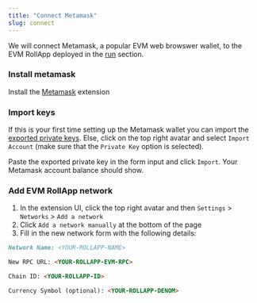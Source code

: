 ```yaml
---
title: "Connect Metamask"
slug: connect
---
```


We will connect Metamask, a popular EVM web browswer wallet, to the EVM RollApp deployed in the [run](../roller-quick/run.md) section.

### Install metamask

Install the [Metamask](https://chrome.google.com/webstore/detail/metamask/nkbihfbeogaeaoehlefnkodbefgpgknn?hl=en) extension

### Import keys

If this is your first time setting up the Metamask wallet you can import the [exported private keys](../roller-quick/export-keys.md). Else, click on the top right avatar and select `Import Account` (make sure that the `Private Key` option is selected).

Paste the exported private key in the form input and click `Import`. Your Metamask account balance should show.

### Add EVM RollApp network

1. In the extension UI, click the top right avatar and then `Settings` > `Networks` > `Add a network`
2. Click `Add a network manually` at the bottom of the page
3. Fill in the new network form with the following details:

```markdown
Network Name: <YOUR-ROLLAPP-NAME>

New RPC URL: <YOUR-ROLLAPP-EVM-RPC>

Chain ID: <YOUR-ROLLAPP-ID>

Currency Symbol (optional): <YOUR-ROLLAPP-DENOM>
```
